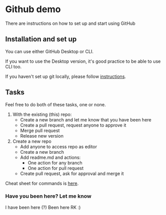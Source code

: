 # Github demo

There are instructions on how to set up and start using GitHub

## Installation and set up

You can use either GitHub Desktop or CLI.

If you want to use the Desktop version, it's good practice to be able to use CLI too.

If you haven't set up git locally, please follow [instructions](https://docs.github.com/en/get-started/quickstart/set-up-git#setting-up-git).


## Tasks

Feel free to do both of these tasks, one or none.

1. With the existing (this) repo:
   - Create a new branch and let me know that you have been here 
   - Create a pull request, request anyone to approve it 
   - Merge pull request 
   - Release new version
2. Create a new repo
   - Add anyone to access repo as editor
   - Create a new branch
   - Add readme.md and actions:
     - One action for any branch 
     - One action for pull request
   - Create pull request, ask for approval and merge it


Cheat sheet for commands is [here](https://education.github.com/git-cheat-sheet-education.pdf).

### Have you been here? Let me know 
I have been here (?)
Been here RK
:)
